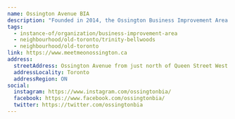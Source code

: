 ```yaml
---
name: Ossington Avenue BIA
description: "Founded in 2014, the Ossington Business Improvement Area is a non-profit, municipal organization representing over 190 local business owners and operators on Ossington Avenue, between Queen Street and Dundas Street. A forward-thinking and tightknit community of creatives who have united in their love of the Ossington strip and their desire to maintain the vibrant and varied vibe of the neighbourhood."
tags:
  - instance-of/organization/business-improvement-area
  - neighbourhood/old-toronto/trinity-bellwoods
  - neighbourhood/old-toronto
link: https://www.meetmeonossington.ca
address:
  streetAddress: Ossington Avenue from just north of Queen Street West to Dundas Street West
  addressLocality: Toronto
  addressRegion: ON
social:
  instagram: https://www.instagram.com/ossingtonbia/
  facebook: https://www.facebook.com/ossingtonbia/
  twitter: https://twitter.com/ossingtonbia
---
```


